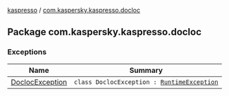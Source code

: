 [kaspresso](../index.md) / [com.kaspersky.kaspresso.docloc](./index.md)

## Package com.kaspersky.kaspresso.docloc

### Exceptions

| Name | Summary |
|---|---|
| [DoclocException](-docloc-exception/index.md) | `class DoclocException : `[`RuntimeException`](https://kotlinlang.org/api/latest/jvm/stdlib/kotlin/-runtime-exception/index.html) |
